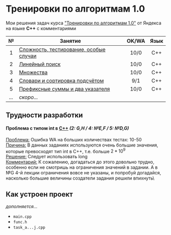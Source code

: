 # Тренировки по алгоритмам 1.0
Мои решения задач курса ["Тренировки по алгоритмам 1.0"](https://yandex.ru/yaintern/algorithm-training_1) от Яндекса на языке **C++** с комментариями

| № | Занятие | OK/WA | Язык |
| :-: | - | :-: | :-: |
| 1 | [Сложность, тестирование, особые случаи](/1_complexity/) | 10/0 | C++ | 
| 2 | [Линейный поиск](/2_linear%20search/) | 10/0 | C++ | 
| 3 | [Множества](/3_set/) | 10/0 | C++ | 
| 4 | [Словари и сортировка подсчётом](/4_dictionaries/) | 9/1 | C++ |
| 5 | [Префиксные суммы и два указателя](/5_prefix%20sum/) | 10/0 | C++ |
| *...* | *скоро...* | | |

## Трудности разработки
#### Проблема с типом int в [C++](https://www.youtube.com/shorts/yV0heEXVKjY) *(2: G,H / 4: №E,F / 5: №D,G)*
<ins>Проблема:</ins> Ошибка WA на больших количествах тестах: 10-50\
<ins>Причина:</ins> В данных заданиях используются очень большие значения, которые превосходят тип int в C++, т.е. больше $2*10^9$\
<ins>Решение:</ins> Следует использовать long\
<ins>Комментарий:</ins> К сожалению, догадаться до этого довольно трудно, особенно если не смотришь на ограничения значений в задании. А в №G 4-й лекции ограничения вовсе не указаны, и попробуй догадайся, насколько большие величины создатели задания решили впихнуть\

## Как устроен проект
*дополняется...*
- `main.cpp`
- `func.h`
- `task_a...j.cpp`
